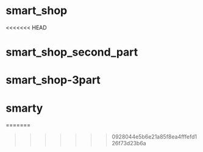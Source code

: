 # smart_shop
<<<<<<< HEAD
# smart_shop_second_part
# smart_shop-3part
# smarty
=======

>>>>>>> 0928044e5b6e21a85f8ea4fffefd126f73d23b6a
